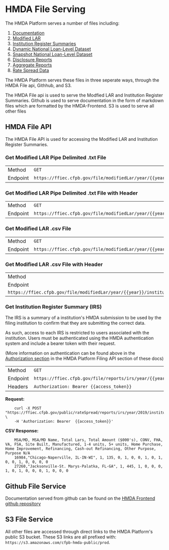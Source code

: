 # HMDA File Serving

The HMDA Platform serves a number of files including:

1. [Documentation](https://ffiec.cfpb.gov/documentation)
2. [Modified LAR](https://ffiec.cfpb.gov/data-publication/modified-lar)
3. [Institution Register Summaries](https://ffiec.cfpb.gov/data-publication/disclosure-reports/)
4. [Dynamic National Loan-Level Dataset](https://ffiec.cfpb.gov/data-publication/dynamic-national-loan-level-dataset)
5. [Snapshot National Loan-Level Dataset](https://ffiec.cfpb.gov/data-publication/snapshot-national-loan-level-dataset)
6. [Disclosure Reports](https://ffiec.cfpb.gov/data-publication/disclosure-reports)
7. [Aggregate Reports](https://ffiec.cfpb.gov/data-publication/aggregate-reports)
8. [Rate Spread Data](https://ffiec.cfpb.gov/tools/rate-spread)

The HMDA Platform serves these files in three seperate ways, through the HMDA File api, Githhub, and S3.

The HMDA File api is used to serve the Modfied LAR and Institution Register Summaries. Github is used to serve documentation in the form of markdown files which are formatted by the HMDA-Frontend. S3 is used to serve all other files

## HMDA File API

The HMDA File API is used for accessing the Modified LAR and Institution Register Summaries.

### Get Modified LAR Pipe Delimited .txt File

| | |
|:-------|:-----|
| Method | `GET` |
| Endpoint | `https://ffiec.cfpb.gov/file/modifiedLar/year/{{year}}/institution/{{lei}}/txt` |

### Get Modified LAR Pipe Delimited .txt File with Header

| | |
|:-------|:-----|
| Method | `GET` |
| Endpoint | `https://ffiec.cfpb.gov/file/modifiedLar/year/{{year}}/institution/{{lei}}/txt/header` |

### Get Modified LAR .csv File

| | |
|:-------|:-----|
| Method | `GET` |
| Endpoint | `https://ffiec.cfpb.gov/file/modifiedLar/year/{{year}}/institution/{{lei}}/csv` |

### Get Modified LAR .csv File with Header

| | |
|:-------|:-----|
| Method | `GET` |
| Endpoint |
`https://ffiec.cfpb.gov/file/modifiedLar/year/{{year}}/institution/{{lei}}/csv/header` |

### Get Institution Register Summary (IRS)

The IRS is a summary of a institution's HMDA submission to be used by the filing institution to confirm that they are submitting the correct data.

As such, access to each IRS is restricted to users associated with the institution. Users must be authenticated using the HMDA authentication system and include a bearer token with their request.

(More information on authentication can be found above in the [Authorization section](https://cfpb.github.io/hmda-platform/#hmda-platform-filing-api-authorization) in the HMDA Platform Filing API section of these docs)

| | |
|:-------|:-----|
| Method | `GET` |
| Endpoint | `https://ffiec.cfpb.gov/file/reports/irs/year/{{year}}/institution/{{lei}}` |
| Headers | `Authorization: Bearer {{access_token}}` |

**Request:**

```console
    curl -X POST "https://ffiec.cfpb.gov/public/rateSpread/reports/irs/year/2019/institution/B90YWS6AFX2LGWOXJ1LD" \
    -H 'Authorization: Bearer  {{access_token}}'
```

**CSV Response:**

```console
    MSA/MD, MSA/MD Name, Total Lars, Total Amount ($000's), CONV, FHA, VA, FSA, Site Built, Manufactured, 1-4 units, 5+ units, Home Purchase, Home Improvement, Refinancing, Cash-out Refinancing, Other Purpose, Purpose N/A
    16984,"Chicago-Naperville, IL-IN-WI", 1, 135, 0, 1, 0, 0, 1, 0, 1, 0, 0, 1, 0, 0, 0, 0
    27260,"Jacksonville-St. Marys-Palatka, FL-GA", 1, 445, 1, 0, 0, 0, 1, 0, 1, 0, 0, 0, 1, 0, 0, 0
```

## Github File Service

Documentation served from github can be found on the [HMDA Frontend github repository](https://github.com/cfpb/hmda-frontend/tree/master/src/documentation/markdown)

## S3 File Service

All other files are accessed through direct links to the HMDA Platform's public S3 bucket. These S3 links are all prefixed with: `https://s3.amazonaws.com/cfpb-hmda-public/prod`.
